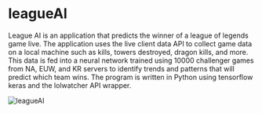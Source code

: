# leagueAI
League AI is an application that predicts the winner of a league of legends game live. The application uses the live client data API to collect game data on a local machine such as kills, towers destroyed, dragon kills, and more. This data is fed into a neural network trained using 10000 challenger games from NA, EUW, and KR servers to identify trends and patterns that will predict which team wins. The program is written in Python using tensorflow keras and the lolwatcher API wrapper.

![leagueAI](https://github.com/thomaszhou01/leagueAI/assets/50957137/4d1ed3d3-11e9-439f-a8e9-6484c0683479)

